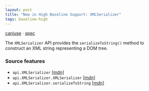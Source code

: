 ```yaml
---
layout: post
title: "New in High Baseline Support: XMLSerializer"
tags: baseline-high
---
```


[caniuse](https://caniuse.com/?search=xml-serializer) · [spec](https://w3c.github.io/DOM-Parsing/#the-xmlserializer-interface)

The `XMLSerializer` API provides the `serializeToString()` method to construct an XML string representing a DOM tree.

### Source features

- ``api.XMLSerializer`` [[mdn]](https://developer.mozilla.org/en-US/search?q=api.XMLSerializer)
- ``api.XMLSerializer.XMLSerializer`` [[mdn]](https://developer.mozilla.org/en-US/search?q=api.XMLSerializer.XMLSerializer)
- ``api.XMLSerializer.serializeToString`` [[mdn]](https://developer.mozilla.org/en-US/search?q=api.XMLSerializer.serializeToString)
